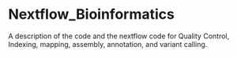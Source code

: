 # Nextflow_Bioinformatics
A description of the code and the nextflow code for Quality Control, Indexing, mapping, assembly, annotation, and variant calling.
